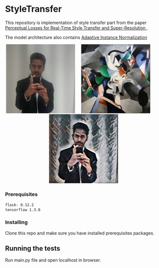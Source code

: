 # StyleTransfer
This repository is implementation of style transfer part from the paper [Perceptual Losses for Real-Time Style Transfer and Super-Resolution
](https://arxiv.org/abs/1603.08155).

The model architecture also contains [Adaptive Instance Normalization](https://arxiv.org/abs/1703.06868)


<div align='center'>
  <img src='static/input/dp_17.jpg' height="225px"> &nbsp  &nbsp
  <img src='static/style/udnie.jpg' height="225px">&nbsp &nbsp &nbsp &nbsp &nbsp
  <img src='static/output/dp_15.jpg' height="225px">
</div>




### Prerequisites

```
flask- 0.12.2
tensorflow 1.3.0
```

### Installing

Clone this repo and make sure you have installed prerequisites packages.

## Running the tests
Run main.py file and open localhost in browser.
